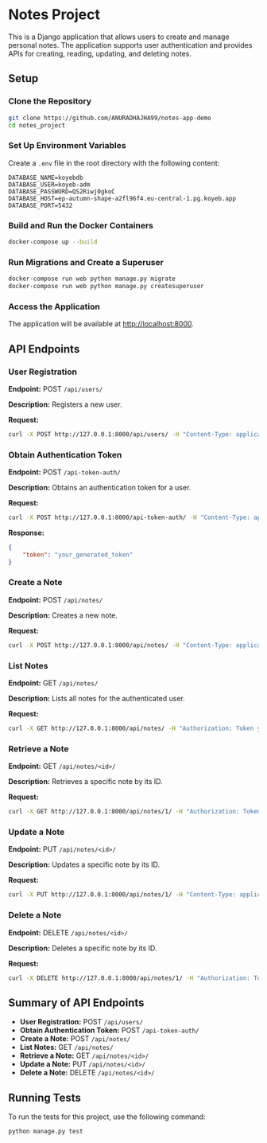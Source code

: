 
# Notes Project

This is a Django application that allows users to create and manage personal notes. The application supports user authentication and provides APIs for creating, reading, updating, and deleting notes.

## Setup

### Clone the Repository

```sh
git clone https://github.com/ANURADHAJHA99/notes-app-demo
cd notes_project
```

### Set Up Environment Variables

Create a `.env` file in the root directory with the following content:

```env
DATABASE_NAME=koyebdb
DATABASE_USER=koyeb-adm
DATABASE_PASSWORD=QS2Riwj0gkoC
DATABASE_HOST=ep-autumn-shape-a2fl96f4.eu-central-1.pg.koyeb.app
DATABASE_PORT=5432
```

### Build and Run the Docker Containers

```sh
docker-compose up --build
```

### Run Migrations and Create a Superuser

```sh
docker-compose run web python manage.py migrate
docker-compose run web python manage.py createsuperuser
```

### Access the Application

The application will be available at [http://localhost:8000](http://localhost:8000).

## API Endpoints

### User Registration

**Endpoint:** POST `/api/users/`

**Description:** Registers a new user.

**Request:**

```sh
curl -X POST http://127.0.0.1:8000/api/users/ -H "Content-Type: application/json" -d '{"username": "testuser", "password": "testpass123"}'
```

### Obtain Authentication Token

**Endpoint:** POST `/api-token-auth/`

**Description:** Obtains an authentication token for a user.

**Request:**

```sh
curl -X POST http://127.0.0.1:8000/api-token-auth/ -H "Content-Type: application/json" -d '{"username": "testuser", "password": "testpass123"}'
```

**Response:**

```json
{
    "token": "your_generated_token"
}
```

### Create a Note

**Endpoint:** POST `/api/notes/`

**Description:** Creates a new note.

**Request:**

```sh
curl -X POST http://127.0.0.1:8000/api/notes/ -H "Content-Type: application/json" -H "Authorization: Token your_generated_token" -d '{"title": "Test Note", "body": "This is a test note."}'
```

### List Notes

**Endpoint:** GET `/api/notes/`

**Description:** Lists all notes for the authenticated user.

**Request:**

```sh
curl -X GET http://127.0.0.1:8000/api/notes/ -H "Authorization: Token your_generated_token"
```

### Retrieve a Note

**Endpoint:** GET `/api/notes/<id>/`

**Description:** Retrieves a specific note by its ID.

**Request:**

```sh
curl -X GET http://127.0.0.1:8000/api/notes/1/ -H "Authorization: Token your_generated_token"
```

### Update a Note

**Endpoint:** PUT `/api/notes/<id>/`

**Description:** Updates a specific note by its ID.

**Request:**

```sh
curl -X PUT http://127.0.0.1:8000/api/notes/1/ -H "Content-Type: application/json" -H "Authorization: Token your_generated_token" -d '{"title": "Updated Test Note", "body": "This is an updated test note."}'
```

### Delete a Note

**Endpoint:** DELETE `/api/notes/<id>/`

**Description:** Deletes a specific note by its ID.

**Request:**

```sh
curl -X DELETE http://127.0.0.1:8000/api/notes/1/ -H "Authorization: Token your_generated_token"
```

## Summary of API Endpoints

- **User Registration:** POST `/api/users/`
- **Obtain Authentication Token:** POST `/api-token-auth/`
- **Create a Note:** POST `/api/notes/`
- **List Notes:** GET `/api/notes/`
- **Retrieve a Note:** GET `/api/notes/<id>/`
- **Update a Note:** PUT `/api/notes/<id>/`
- **Delete a Note:** DELETE `/api/notes/<id>/`

## Running Tests

To run the tests for this project, use the following command:

```sh
python manage.py test
```
